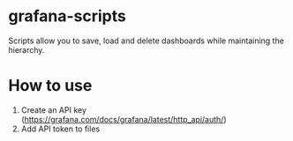 # grafana-scripts
Scripts allow you to save, load and delete dashboards while maintaining the hierarchy.

# How to use #
1. Create an API key (https://grafana.com/docs/grafana/latest/http_api/auth/)
1. Add API token to files
